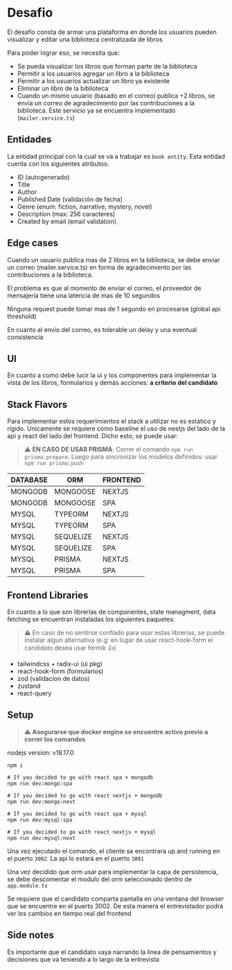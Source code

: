 # Desafio

El desafío consta de armar una plataforma en donde los usuarios pueden visualizar y editar una biblioteca centralizada de libros

Para poder lograr eso, se necesita que:

- Se pueda visualizar los libros que forman parte de la biblioteca
- Permitir a los usuarios agregar un libro a la biblioteca
- Permitir a los usuarios actualizar un libro ya existente
- Eliminar un libro de la biblioteca
- Cuando un mismo usuario (basado en el correo) publica +2 libros, se envía un correo de agradecimiento por las contribuciones a la biblioteca. Este servicio ya se encuentra implementado (`mailer.service.ts`)

## Entidades

La entidad principal con la cual se va a trabajar es `book entity`. Esta entidad cuenta con los siguientes atributos:

- ID (autogenerado)
- Title
- Author
- Published Date (validación de fecha)
- Genre (enum: fiction, narrative, mystery, novel)
- Description (max: 256 caracteres)
- Created by email (email validation)

## Edge cases

Cuando un usuario publica mas de 2 libros en la biblioteca, se debe enviar un correo (mailer.service.ts) en forma de agradecimiento por las contribuciones a la biblioteca.

El problema es que al momento de enviar el correo, el proveedor de mensajería tiene una latencia de mas de 10 segundos

Ninguna request puede tomar mas de 1 segundo en procesarse (global api threshold)

En cuanto al envío del correo, es tolerable un delay y una eventual consistencia

## UI

En cuanto a como debe lucir la ui y los componentes para implementar la vista de los libros, formularios y demás acciones: **a criterio del candidato**

## Stack Flavors

Para implementar estos requerimientos el stack a utilizar no es estático y rígido. Unicamente se requiere como baseline el uso de nestjs del lado de la api y react del lado del frontend. Dicho esto, se
puede usar:

> :warning: **EN CASO DE USAR PRISMA**: Correr el comando `npm run prisma:prepare`. Luego para sincronizar los modelos definidos: usar `npm run prisma:push`

| DATABASE | ORM       | FRONTEND |
| -------- | --------- | -------- |
| MONGODB  | MONGOOSE  | NEXTJS   |
| MONGODB  | MONGOOSE  | SPA      |
| MYSQL    | TYPEORM   | NEXTJS   |
| MYSQL    | TYPEORM   | SPA      |
| MYSQL    | SEQUELIZE | NEXTJS   |
| MYSQL    | SEQUELIZE | SPA      |
| MYSQL    | PRISMA    | NEXTJS   |
| MYSQL    | PRISMA    | SPA      |

## Frontend Libraries

En cuanto a lo que son librerías de componentes, state managment, data fetching se encuentran instaladas los siguientes paquetes:

> :warning: En caso de no sentirse confiado para usar estas librerias, se puede instalar algun alternativa (e.g: en lugar de usar react-hook-form el candidato desea usar formik 👍)

- tailwindcss + radix-ui (ui pkg)
- react-hook-form (formularios)
- zod (validacion de datos)
- zustand
- react-query

## Setup

> :warning: **Asegurarse que docker engine se encuentre activo previo a correr los comandos**

nodejs version: v18.17.0

```
npm i

# If you decided to go with react spa + mongodb
npm run dev:mongo:spa

# If you decided to go with react nextjs + mongodb
npm run dev:mongo:next

# If you decided to go with react spa + mysql
npm run dev:mysql:spa

# If you decided to go with react nextjs + mysql
npm run dev:mysql:next
```

Una vez ejecutado el comando, el cliente se encontrara up and running en el puerto `3002`. La api lo estará en el puerto `3001`

Una vez decidido que orm usar para implementar la capa de persistencia, se debe descomentar el modulo del orm seleccionado dentro de `app.module.ts`

Se requiere que el candidato comparta pantalla en una ventana del browser que se encuentre en el puerto 3002. De esta manera el entrevistador podrá ver los cambios en tiempo real del frontend

## Side notes

Es importante que el candidato vaya narrando la linea de pensamientos y decisiones que va teniendo a lo largo de la entrevista
